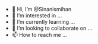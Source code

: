 - 👋 Hi, I’m @Sinanismihan
- 👀 I’m interested in ...
- 🌱 I’m currently learning ...
- 💞️ I’m looking to collaborate on ...
- 📫 How to reach me ...

<!---
Sinanismihan/Sinanismihan is a ✨ special ✨ repository because its `README.md` (this file) appears on your GitHub profile.
You can click the Preview link to take a look at your changes.
--->
